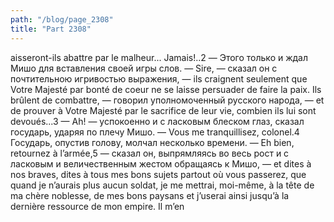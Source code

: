 ```yaml
---
path: "/blog/page_2308"
title: "Part 2308"
---
```


aisseront-ils abattre par le malheur... Jamais!..2 — Этого только и ждал Мишо для вставления своей игры слов.
— Sire, — сказал он с почтительною игривостью выражения, — ils craignent seulement que Votre Majesté par bonté de coeur ne se laisse persuader de faire la paix. Ils brûlent de combattre, — говорил уполномоченный русского народа, — et de prouver à Votre Majesté par le sacrifice de leur vie, combien ils lui sont devoués...3
— Ah! — успокоенно и с ласковым блеском глаз, сказал государь, ударяя по плечу Мишо. — Vous me tranquillisez, colonel.4
Государь, опустив голову, молчал несколько времени.
— Eh bien, retournez à l’armée,5 — сказал он, выпрямляясь во весь рост и с ласковым и величественным жестом обращаясь к Мишо, — et dites à nos braves, dites à tous mes bons sujets partout où vous passerez, que quand je n’aurais plus aucun soldat, je me mettrai, moi-même, à la tête de ma chère noblesse, de mes bons paysans et j’userai ainsi jusqu’à la dernière ressource de mon empire. Il m’en
